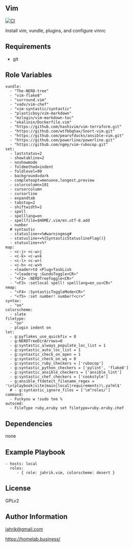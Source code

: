 ## Vim

[![CI](https://github.com/jahrik/ansible-vim/actions/workflows/ci.yml/badge.svg?branch=master&event=push)](https://github.com/jahrik/ansible-vim/actions/workflows/ci.yml)

Install vim, vundle, plugins, and configure vimrc

## Requirements

- git

## Role Variables

    vundle:
      - "The-NERD-tree"
      - "vim-flake8"
      - "surround.vim"
      - "vadv/vim-chef"
      - "vim-syntastic/syntastic"
      - "plasticboy/vim-markdown"
      - "mzlogin/vim-markdown-toc"
      - "ekalinin/Dockerfile.vim"
      - "https://github.com/hashivim/vim-terraform.git"
      - "https://github.com/wtfbbqhax/Snort-vim.git"
      - "https://github.com/pearofducks/ansible-vim.git"
      - "https://github.com/powerline/powerline.git"
      - "https://github.com/ngmy/vim-rubocop.git"
    set:
      - laststatus=2
      - showtabline=2
      - noshowmode
      - foldmethod=indent
      - foldlevel=99
      - background=dark
      - completeopt=menuone,longest,preview
      - colorcolumn=101
      - cursorcolumn
      - cursorline
      - expandtab
      - tabstop=2
      - shiftwidth=2
      - spell
      - spelllang=en
      - spellfile=$HOME/.vim/en.utf-8.add
      - number
      # syntastic
      - statusline+=%#warningmsg#
      - statusline+=%{SyntasticStatuslineFlag()}
      - statusline+=%*
    map:
      - <c-j> <c-w>j
      - <c-k> <c-w>k
      - <c-l> <c-w>l
      - <c-h> <c-w>h
      - <leader>td <Plug>TaskLisk
      - "<leader>g :GundoToggle<CR>"
      - "<F2> :NERDTreeToggle<CR>"
      - "<F3> :setlocal spell! spelllang=en_us<CR>"
    nmap:
      - "<F4> :SyntasticToggleMode<CR>"
      - "<f5> :set number! number?<cr>"
    syntax:
      - "on"
    colorscheme:
      - slate
    filetype:
      - "on"
      - plugin indent on
    let:
      - g:pyflakes_use_quickfix = 0
      - g:NERDTreeDirArrows=0
      - g:syntastic_always_populate_loc_list = 1
      - g:syntastic_auto_loc_list = 1
      - g:syntastic_check_on_open = 1
      - g:syntastic_check_on_wq = 0
      - g:syntastic_ruby_checkers = ['rubocop']
      - g:syntastic_python_checkers = ['pylint', 'flake8']
      - g:syntastic_ansible_checkers = ['ansible_lint']
      - g:syntastic_chef_checkers = ['cookstyle']
      - g:ansible_ftdetect_filename_regex = '\v(playbook|site|main|local|requirements)\.ya?ml$'
      # - g:syntastic_ignore_files = ['\m^roles/']
    command:
      - Fuckyou w !sudo tee %
    autocmd:
      - FileType ruby,eruby set filetype=ruby.eruby.chef

## Dependencies

none

## Example Playbook

    - hosts: local
      roles:
         - { role: jahrik.vim, colorscheme: desert }

## License

GPLv2

## Author Information

jahrik@gmail.com

https://homelab.business/

